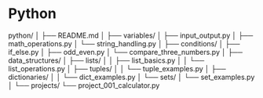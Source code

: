 # Python

python/
│
├── README.md
│
├── variables/
│   ├── input_output.py
│   ├── math_operations.py
│   └── string_handling.py
│
├── conditions/
│   ├── if_else.py
│   ├── odd_even.py
│   └── compare_three_numbers.py
│
├── data_structures/
│   ├── lists/
│   │   ├── list_basics.py
│   │   └── list_operations.py
│   ├── tuples/
│   │   └── tuple_examples.py
│   ├── dictionaries/
│   │   └── dict_examples.py
│   └── sets/
│       └── set_examples.py
│
└── projects/
    └── project_001_calculator.py
